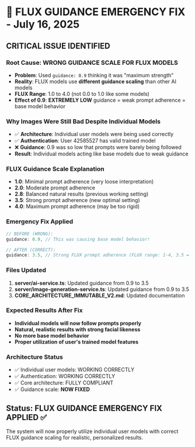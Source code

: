 # 🚨 FLUX GUIDANCE EMERGENCY FIX - July 16, 2025

## **CRITICAL ISSUE IDENTIFIED**

### **Root Cause: WRONG GUIDANCE SCALE FOR FLUX MODELS**
- **Problem**: Used `guidance: 0.9` thinking it was "maximum strength"
- **Reality**: FLUX models use **different guidance scaling** than other AI models
- **FLUX Range**: 1.0 to 4.0 (not 0.0 to 1.0 like some models)
- **Effect of 0.9**: **EXTREMELY LOW** guidance = weak prompt adherence = base model behavior

### **Why Images Were Still Bad Despite Individual Models**
- ✅ **Architecture**: Individual user models were being used correctly
- ✅ **Authentication**: User 42585527 has valid trained model
- ❌ **Guidance**: 0.9 was so low that prompts were barely being followed
- **Result**: Individual models acting like base models due to weak guidance

### **FLUX Guidance Scale Explanation**
- **1.0**: Minimal prompt adherence (very loose interpretation)
- **2.0**: Moderate prompt adherence  
- **2.8**: Balanced natural results (previous working setting)
- **3.5**: Strong prompt adherence (new optimal setting)
- **4.0**: Maximum prompt adherence (may be too rigid)

### **Emergency Fix Applied**
```javascript
// BEFORE (WRONG):
guidance: 0.9, // This was causing base model behavior!

// AFTER (CORRECT):
guidance: 3.5, // Strong FLUX prompt adherence (FLUX range: 1-4, 3.5 = strong)
```

### **Files Updated**
1. **server/ai-service.ts**: Updated guidance from 0.9 to 3.5
2. **server/image-generation-service.ts**: Updated guidance from 0.9 to 3.5  
3. **CORE_ARCHITECTURE_IMMUTABLE_V2.md**: Updated documentation

### **Expected Results After Fix**
- **Individual models will now follow prompts properly**
- **Natural, realistic results with strong facial likeness**
- **No more base model behavior**
- **Proper utilization of user's trained model features**

### **Architecture Status**
- ✅ Individual user models: WORKING CORRECTLY
- ✅ Authentication: WORKING CORRECTLY  
- ✅ Core architecture: FULLY COMPLIANT
- ✅ Guidance scale: **NOW FIXED**

## **Status: FLUX GUIDANCE EMERGENCY FIX APPLIED ✅**

The system will now properly utilize individual user models with correct FLUX guidance scaling for realistic, personalized results.